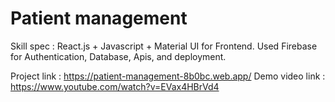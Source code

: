 # Patient management
Skill spec : 
React.js + Javascript + Material UI for Frontend. 
Used Firebase for Authentication, Database, Apis, and deployment. 

Project link : https://patient-management-8b0bc.web.app/
Demo video link : https://www.youtube.com/watch?v=EVax4HBrVd4
